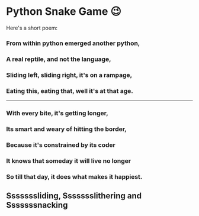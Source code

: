 # Python Snake Game :wink:

Here's a short poem:

### From within python emerged another python,
### A real reptile, and not the language,
### Sliding left, sliding right, it's on a rampage,
### Eating this, eating that, well it's at that age.
___
### With every bite, it's getting longer,
### Its smart and weary of hitting the border,
### Because it's constrained by its coder
### It knows that someday it will live no longer
### So till that day, it does what makes it happiest.

## Sssssssliding, Ssssssslithering and Sssssssnacking